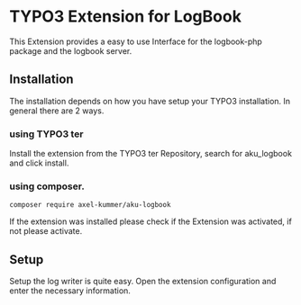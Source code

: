# TYPO3 Extension for LogBook

This Extension provides a easy to use Interface for the logbook-php package and the logbook server.

## Installation 

The installation depends on how you have setup your TYPO3 installation. In general there are 2 ways. 

### using TYPO3 ter

Install the extension from the TYPO3 ter Repository, search for aku_logbook and click install. 

### using composer.

```:bash
composer require axel-kummer/aku-logbook
```

If the extension was installed please check if the Extension was activated, if not please activate.

## Setup

Setup the log writer is quite easy. Open the extension configuration and enter the necessary information. 


